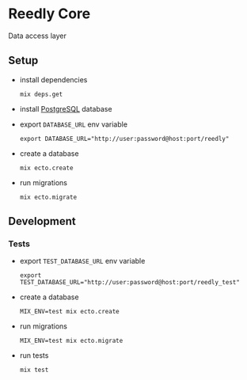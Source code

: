 # Reedly Core

Data access layer


## Setup

  * install dependencies

        mix deps.get

  * install [PostgreSQL](https://postgresql.org) database

  * export `DATABASE_URL` env variable

        export DATABASE_URL="http://user:password@host:port/reedly"

  * create a database

        mix ecto.create

  * run migrations

        mix ecto.migrate


## Development

### Tests

  * export `TEST_DATABASE_URL` env variable

        export TEST_DATABASE_URL="http://user:password@host:port/reedly_test"

  * create a database

        MIX_ENV=test mix ecto.create

  * run migrations

        MIX_ENV=test mix ecto.migrate

  * run tests

        mix test

